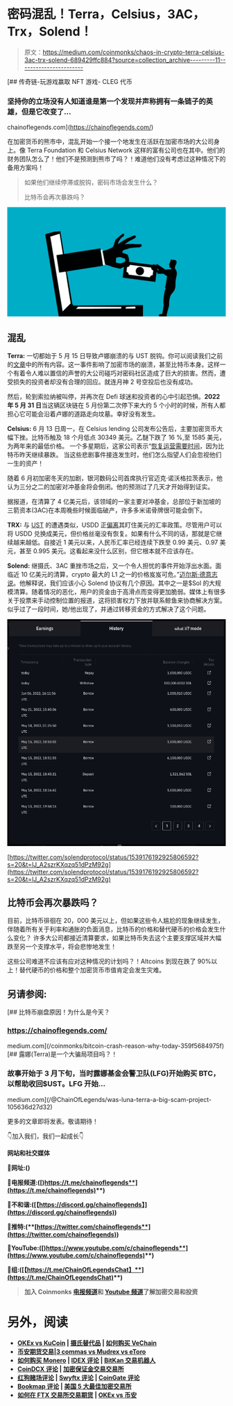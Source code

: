 # 密码混乱！Terra，Celsius，3AC，Trx，Solend！

> 原文：<https://medium.com/coinmonks/chaos-in-crypto-terra-celsius-3ac-trx-solend-689429ffc884?source=collection_archive---------11----------------------->

[](https://chainoflegends.com/) [## 传奇链-玩游戏赢取 NFT 游戏- CLEG 代币

### 坚持你的立场没有人知道谁是第一个发现并声称拥有一条链子的英雄，但是它改变了…

chainoflegends.com](https://chainoflegends.com/) 

在加密货币的熊市中，混乱开始一个接一个地发生在活跃在加密市场的大公司身上。像 Terra Foundation 和 Celsius Network 这样的富有公司也在其中。他们的财务团队怎么了！他们不是预测到熊市了吗？！难道他们没有考虑过这种情况下的备用方案吗！

> 如果他们继续停滞或脱钩，密码市场会发生什么？
> 
> 比特币会再次暴跌吗？

![](img/938b0125845d55f11ba803add4302735.png)

## 混乱

**Terra:** 一切都始于 5 月 15 日导致卢娜崩溃的与 UST 脱钩。你可以阅读我们之前的[文章](/@ChainOfLegends/was-luna-terra-a-big-scam-project-105636d27d32)中的所有内容。这一事件影响了加密市场的崩溃，甚至比特币本身。这样一个有着令人难以置信的声誉的大公司碰巧对密码社区造成了巨大的损害。然而，遭受损失的投资者却没有合理的回应。就连月神 2 号空投后也没有成功。

然后，轮到索拉纳被叫停，并再次在 Defi 球迷和投资者的心中引起恐惧。**2022 年 5 月 31 日**当这辆区块链在 5 月份第二次停下来大约 5 个小时的时候，所有人都担心它可能会沿着卢娜的道路走向坟墓。幸好没有发生。

**Celsius:** 6 月 13 日周一，在 Celsius lending 公司发布公告后，主要加密货币大幅下挫。比特币触及 18 个月低点 30349 美元。乙醚下跌了 16 %,至 1585 美元，为两年来的最低价格。
一个多星期后，这家公司表示“[恢复运营需要时间](https://twitter.com/globeandmail/status/1538933136788099073?s=20&t=uhtP9Ff-2XiRTXW5WTO9PA)，因为比特币昨天继续暴跌。
当这些悲剧事件接连发生时，他们怎么指望人们会忽视他们一生的资产！

随着 6 月初加密冬天的加剧，银河数码公司首席执行官迈克·诺沃格拉茨表示，他认为三分之二的加密对冲基金将会倒闭。他的预测过了几天才开始得到证实。

据报道，在清算了 4 亿美元后，该领域的一家主要对冲基金，总部位于新加坡的三箭资本(3AC)在本周晚些时候面临破产，许多多米诺骨牌很可能会倒下。

**TRX:** 与 [UST](https://cryptomode.com/terra-will-fork-luna-to-a-new-chain-but-ust-will-remain-behind/) 的遭遇类似，USDD 正[偏离](https://www.coingecko.com/en/coins/usdd)其盯住美元的汇率政策。尽管用户可以将 USDD 兑换成美元，但价格丝毫没有恢复。如果有什么不同的话，那就是它继续越来越低。自接近 1 美元以来，人民币汇率已经连续下跌至 0.99 美元、0.97 美元，甚至 0.995 美元。这看起来没什么区别，但它根本就不应该存在。

**Solend:** 继摄氏、3AC 重挫市场之后，又一个令人担忧的事件开始浮出水面。面临近 10 亿美元的清算，crypto 最大的 L1 之一的价格岌岌可危。”[迈尔斯·德意志说](https://twitter.com/milesdeutscher/status/1538918950909919232?s=20&t=lJ_A2szrKXqzq51dPzM92g)。他解释说，我们应该小心 Solend 协议有几个原因。其中之一是$Sol 的大规模清算。随着情况的恶化，用户的资金由于高滑点而变得更加脆弱。媒体上有很多关于投票来手动控制位置的报道，这将损害权力下放并联系鲸鱼来协商解决方案。似乎过了一段时间，她/他出现了，并通过转移资金的方式解决了这个问题。

![](img/b3d10fffe62bbf3568cbb820721438e9.png)

[https://twitter.com/solendprotocol/status/1539176192925806592?s=20&t=lJ_A2szrKXqzq51dPzM92g](https://twitter.com/solendprotocol/status/1539176192925806592?s=20&t=lJ_A2szrKXqzq51dPzM92g)

## 比特币会再次暴跌吗？

目前，比特币徘徊在 20，000 美元以上，但如果这些令人尴尬的现象继续发生，伴随着所有关于利率和通胀的负面消息，比特币的价格和替代硬币的价格会发生什么变化？
许多大公司都接近清算要求，如果比特币失去这个主要支撑区域并大幅跌至另一个支撑水平，将会悲惨地发生！

这些公司难道不应该有应对这种情况的计划吗？！Altcoins 到现在跌了 90%以上！替代硬币的价格和整个加密货币市值肯定会发生灾难。

## 另请参阅:

[](/coinmonks/bitcoin-crash-reason-why-today-359f5684975f) [## 比特币崩盘原因！为什么是今天？

### https://chainoflegends.com/

medium.com](/coinmonks/bitcoin-crash-reason-why-today-359f5684975f) [](/@ChainOfLegends/was-luna-terra-a-big-scam-project-105636d27d32) [## 露娜(Terra)是一个大骗局项目吗？！

### 故事开始于 3 月下旬，当时露娜基金会警卫队(LFG)开始购买 BTC，以帮助收回$UST。LFG 开始…

medium.com](/@ChainOfLegends/was-luna-terra-a-big-scam-project-105636d27d32) 

更多的文章即将发表。敬请期待！

👇加入我们，我们一起成长👇

**网站和社交媒体**

**🔹网址:(**[](https://chainoflegends.com/)****)****

****🔹电报频道:(**[**)https://t.me/chainoflegends**](https://t.me/chainoflegends)**)****

****🔹不和谐:(**[【https://discord.gg/chainoflegends】](https://discord.gg/chainoflegends)**)****

****🔹推特:(**[**https://twitter.com/chainoflegends**](https://twitter.com/chainoflegends)**)****

****🔹YouTube:(**[**)https://www.youtube.com/c/chainoflegends**](https://www.youtube.com/c/chainoflegends)**)****

****🔹组:(**[**【https://t.me/ChainOfLegendsChat】**](https://t.me/ChainOfLegendsChat)**)****

> **加入 Coinmonks [电报频道](https://t.me/coincodecap)和 [Youtube 频道](https://www.youtube.com/c/coinmonks/videos)了解加密交易和投资**

# **另外，阅读**

*   **[OKEx vs KuCoin](https://coincodecap.com/okex-kucoin) | [摄氏替代品](https://coincodecap.com/celsius-alternatives) | [如何购买 VeChain](https://coincodecap.com/buy-vechain)**
*   **[币安期货交易](https://coincodecap.com/binance-futures-trading)|[3 commas vs Mudrex vs eToro](https://coincodecap.com/mudrex-3commas-etoro)**
*   **[如何购买 Monero](https://coincodecap.com/buy-monero) | [IDEX 评论](https://coincodecap.com/idex-review) | [BitKan 交易机器人](https://coincodecap.com/bitkan-trading-bot)**
*   **[CoinDCX 评论](/coinmonks/coindcx-review-8444db3621a2) | [加密保证金交易交易所](https://coincodecap.com/crypto-margin-trading-exchanges)**
*   **[红狗赌场评论](https://coincodecap.com/red-dog-casino-review) | [Swyftx 评论](https://coincodecap.com/swyftx-review) | [CoinGate 评论](https://coincodecap.com/coingate-review)**
*   **[Bookmap 评论](https://coincodecap.com/bookmap-review-2021-best-trading-software) | [美国 5 大最佳加密交易所](https://coincodecap.com/crypto-exchange-usa)**
*   **[如何在 FTX 交易所交易期货](https://coincodecap.com/ftx-futures-trading) | [OKEx vs 币安](https://coincodecap.com/okex-vs-binance)**